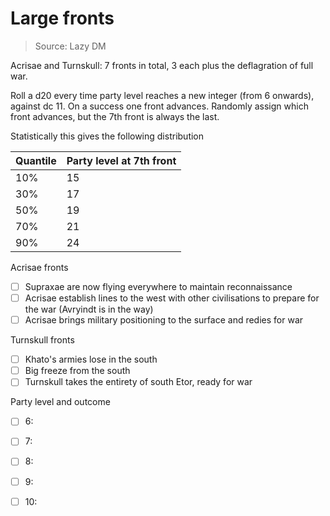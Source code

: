 # Large fronts

> Source: Lazy DM

Acrisae and Turnskull: 7 fronts in total, 3 each plus the deflagration of full war.

Roll a d20 every time party level reaches a new integer (from 6 onwards), against dc 11. On a success one front advances. Randomly assign which front advances, but the 7th front is always the last.

Statistically this gives the following distribution

| Quantile | Party level at 7th front |
| -------- | ------------------------ |
| 10%      | 15                       |
| 30%      | 17                       |
| 50%      | 19                       |
| 70%      | 21                       |
| 90%      | 24                       |

Acrisae fronts
- [ ] Supraxae are now flying everywhere to maintain reconnaissance 
- [ ] Acrisae establish lines to the west with other civilisations to prepare for the war (Avryindt is in the way)
- [ ] Acrisae brings military positioning to the surface and redies for war

Turnskull fronts
- [ ] Khato's armies lose in the south
- [ ] Big freeze from the south
- [ ] Turnskull takes the entirety of south Etor, ready for war

Party level and outcome
- [ ] 6:
- [ ] 7:
- [ ] 8:
- [ ] 9:
- [ ] 10:

